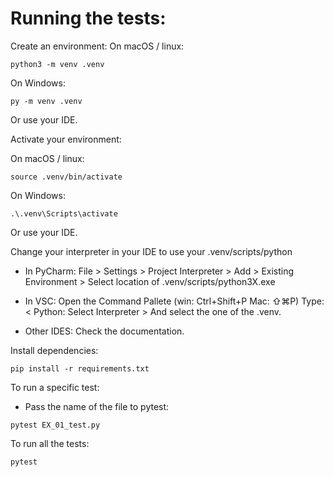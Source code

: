 # Running the tests:

Create an environment:
On macOS / linux:

```
python3 -m venv .venv
```

On Windows:
```
py -m venv .venv
```

Or use your IDE.

Activate your environment:

On macOS / linux:

```
source .venv/bin/activate
```

On Windows:
```
.\.venv\Scripts\activate
```

Or use your IDE.

Change your interpreter in your IDE to use your .venv/scripts/python

- In PyCharm: File > Settings > Project Interpreter > Add > Existing Environment > Select location of .venv/scripts/python3X.exe

- In VSC: Open the Command Pallete (win: Ctrl+Shift+P Mac: ⇧⌘P) Type: < Python: Select Interpreter > And select the one of the .venv.

- Other IDES: Check the documentation.

Install dependencies:
```
pip install -r requirements.txt
```

To run a specific test:
- Pass the name of the file to pytest:
```
pytest EX_01_test.py
```

To run all the tests:
```
pytest
```

